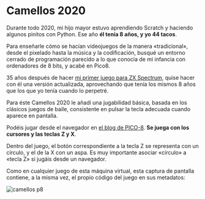 # Camellos 2020

Durante todo 2020, mi hijo mayor estuvo aprendiendo Scratch y haciendo algunos pinitos con Python. Ese año **él tenía 8 años, y yo 44 tacos**.

Para enseñarle cómo se hacían videojuegos de la manera «tradicional», desde el pixelado hasta la música y la codificación, busqué un entorno cerrado de programación parecido a lo que conocía de mi infancia con ordenadores de 8 bits, y acabé en Pico8.

35 años después de hacer [mi primer juego para ZX Spectrum](https://github.com/Ganso/camellos), quise hacer con él una versión actualizada, aprovechando que tenía los mismos 8 años que los que yo tenía cuando lo perpetré.

Para éste Camellos 2020 le añadí una jugabilidad básica, basada en los clásicos juegos de baile, consistente en pulsar la tecla adecuada cuando aparece en pantalla.

Podéis jugar desde el navegador en [el blog de PICO-8](https://www.lexaloffle.com/bbs/?pid=camellos). **Se juega con los cursores y las teclas Z y X**.

Dentro del juego, el botón correspondiente a la tecla Z se representa con un círculo, y el de la X con un aspa. Es muy importante asociar «círculo» a «tecla Z» si jugáis desde un navegador.

Como en cualquier juego de esta máquina virtual, esta captura de pantalla contiene, a la misma vez, el propio código del juego en sus metadatos:

![camellos p8](https://github.com/Ganso/camellos-2020/assets/1718890/751eb594-7eb3-42f7-b938-92624ea26db6)

